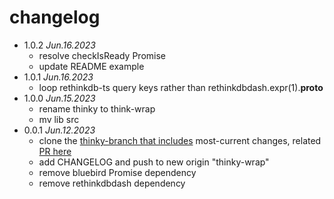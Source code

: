 # changelog

 * 1.0.2 _Jun.16.2023_
   * resolve checkIsReady Promise
   * update README example
 * 1.0.1 _Jun.16.2023_
   * loop rethinkdb-ts query keys rather than rethinkdbdash.expr(1).__proto__
 * 1.0.0 _Jun.15.2023_
   * rename thinky to think-wrap
   * mv lib src
 * 0.0.1 _Jun.12.2023_
   * clone the [thinky-branch that includes](https://github.com/telno/thinky) most-current changes, related [PR here](https://github.com/neumino/thinky/pull/650)
   * add CHANGELOG and push to new origin "thinky-wrap"
   * remove bluebird Promise dependency
   * remove rethinkdbdash dependency
